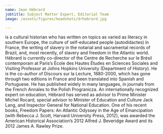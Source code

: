 ```yaml
---
name: Jean Hébrard
jobtitle: Subject Matter Expert, Editorial Team
image: /assets/figures/headshots/drhebrard.jpg

---
```

is a cultural historian who has written on topics as varied as literacy in southern Europe, the culture of self-educated people (autodidactes) in France, the writing of slavery in the notarial and sacramental records of Brazil, and, most recently, of slavery and freedom in the Atlantic world. Hébrard is currently co-director of the Centre de Recherche sur le Brésil contemporain at Paris’s École des Hautes Études en Sciences Sociales and Visiting Professor at Johns Hopkins University (Department of History). He is the co-author of Discours sur la Lecture, 1880-2000, which has gone through two editions in France and been translated into Spanish and Portuguese. He has published widely in many languages, in journals from the French Annales to the Polish Progranicza. An internationally recognized expert on education, Hébrard has served as advisor to Prime Minister Michel Rocard, special advisor to Minister of Education and Culture Jack Lang, and Inspector General for National Education. One of his recent books, Freedom Papers: An Atlantic Odyssey in the Age of Emancipation (with Rebecca J. Scott, Harvard University Press, 2012), was awarded the American Historical Association’s 2012 Alfred J. Beveridge Award and its 2012 James A. Rawley Prize.
